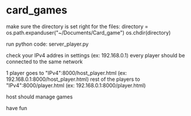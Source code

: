 # card_games

make sure the directory is set right for the files:
directory = os.path.expanduser("~/Documents/Card_game")
os.chdir(directory)

run python code: server_player.py

check your IPv4 addres in settings (ex: 192.168.0.1)
every player should be connected to the same network

1 player goes to "IPv4":8000/host_player.html (ex: 192.168.0.1:8000/host_player.html)
rest of the players to "IPv4":8000/player.html (ex: 192.168.0.1:8000/player.html)

host should manage games

have fun
